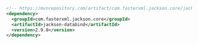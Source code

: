 
```xml
<!-- https://mvnrepository.com/artifact/com.fasterxml.jackson.core/jackson-databind -->
<dependency>
  <groupId>com.fasterxml.jackson.core</groupId>
  <artifactId>jackson-databind</artifactId>
  <version>2.9.8</version>
</dependency>
```
<!--stackedit_data:
eyJoaXN0b3J5IjpbMTQ5NjkwNzE2N119
-->